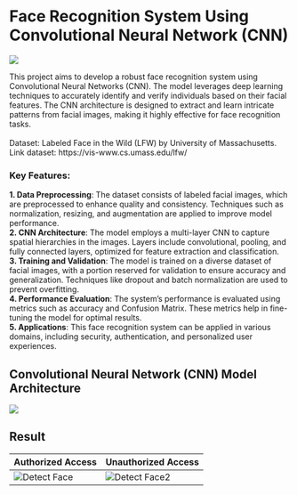 # Face Recognition System Using Convolutional Neural Network (CNN)
<p>
  <img src="https://github.com/user-attachments/assets/215c118e-e4f6-4440-90bd-9b472b963869">
</p>
This project aims to develop a robust face recognition system using Convolutional Neural Networks (CNN). The model leverages deep learning techniques to accurately identify and verify individuals based on their facial features. The CNN architecture is designed to extract and learn intricate patterns from facial images, making it highly effective for face recognition tasks. <br>
<br>
Dataset: Labeled Face in the Wild (LFW) by University of Massachusetts. <br>
Link dataset: https://vis-www.cs.umass.edu/lfw/

### Key Features:
**1. Data Preprocessing**: The dataset consists of labeled facial images, which are preprocessed to enhance quality and consistency. Techniques such as normalization, resizing, and augmentation are applied to improve model performance. <br>
**2. CNN Architecture**: The model employs a multi-layer CNN to capture spatial hierarchies in the images. Layers include convolutional, pooling, and fully connected layers, optimized for feature extraction and classification. <br>
**3. Training and Validation**: The model is trained on a diverse dataset of facial images, with a portion reserved for validation to ensure accuracy and generalization. Techniques like dropout and batch normalization are used to prevent overfitting. <br>
**4. Performance Evaluation**: The system’s performance is evaluated using metrics such as accuracy and Confusion Matrix. These metrics help in fine-tuning the model for optimal results. <br>
**5. Applications**: This face recognition system can be applied in various domains, including security, authentication, and personalized user experiences. <br>

## Convolutional Neural Network (CNN) Model Architecture
<p>
  <img src="https://github.com/user-attachments/assets/8885de7e-0cf9-4709-bfcb-0f8f5e26aad3">
</p>

## Result
<div align="center">
  
| Authorized Access | Unauthorized Access |
|----------|----------|
| ![Detect Face](https://github.com/user-attachments/assets/f4fd2735-acf9-422f-9e00-f05bb262e450) | ![Detect Face2](https://github.com/user-attachments/assets/270226cb-7f39-4d8e-8c4e-d00e1a6431fc) |

</div>
